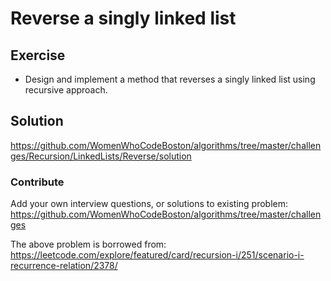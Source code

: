 # Reverse a singly linked list

## Exercise
* Design and implement a method that reverses a singly linked list using recursive approach.

## Solution
https://github.com/WomenWhoCodeBoston/algorithms/tree/master/challenges/Recursion/LinkedLists/Reverse/solution

### Contribute
Add your own interview questions, or solutions to existing problem: https://github.com/WomenWhoCodeBoston/algorithms/tree/master/challenges

The above problem is borrowed from: https://leetcode.com/explore/featured/card/recursion-i/251/scenario-i-recurrence-relation/2378/
